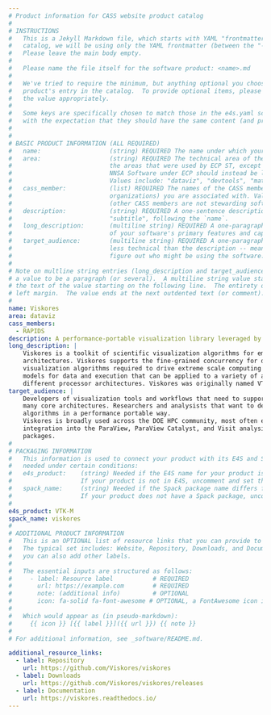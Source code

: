 ```yaml
---
# Product information for CASS website product catalog
#
# INSTRUCTIONS
#   This is a Jekyll Markdown file, which starts with YAML "frontmatter." For the product
#   catalog, we will be using only the YAML frontmatter (between the "---" separators).
#   Please leave the main body empty.
#
#   Please name the file itself for the software product: <name>.md
#
#   We've tried to require the minimum, but anything optional you choose to add will enrich your
#   product's entry in the catalog.  To provide optional items, please uncomment the keys and complete
#   the value appropriately.
#
#   Some keys are specifically chosen to match those in the e4s.yaml schema (ignoring case)
#   with the expectation that they should have the same content (and probably will eventually be merged).
#
#
# BASIC PRODUCT INFORMATION (ALL REQUIRED)
#   name:                   (string) REQUIRED The name under which your product should appear in the catalog
#   area:                   (string) REQUIRED The technical area of the product.  For now, we are using
#                           the areas that were used by ECP ST, except that anything that was categorized as
#                           NNSA Software under ECP should instead be listed under the appropriate "real" area:
#                           Values include: "dataviz", "devtools", "mathlibs", "pmr", "sweco".
#   cass_member:            (list) REQUIRED The names of the CASS member organizations (aka software stewardship
#                           organizations) you are associated with. Values include: "fastmath", "PESO", "RAPIDS", "S4PST", "STEP".
#                           (other CASS members are not stewarding software products, as far as we know: colabs, corsa, swas)
#   description:            (string) REQUIRED A one-sentence description of your software.  To be used as a
#                           "subtitle", following the `name`.
#   long_description:       (multiline string) REQUIRED A one-paragraph description of your software. A brief, moderately technical description
#                           of your software's primary features and capabilities.
#   target_audience:        (multiline string) REQUIRED A one-paragraph description of who should be interested in your software.  This should be
#                           less technical than the description -- meant to guide someone who's inexpert or just trying to
#                           figure out who might be using the software.
#
# Note on multline string entries (long_description and target_audience): YAML supports a multiline string entry that allows
# a value to be a paragraph (or several).  A multiline string value starts with a pipe ("|") following the colon of the key, with
# the text of the value starting on the following line.  The entirety of the value should be indented by 2-4 spaces from the
# left margin.  The value ends at the next outdented text (or comment).
#
name: Viskores
area: dataviz
cass_members:
  - RAPIDS
description: A performance-portable visualization library leveraged by production tools such as ParaView and VisIt
long_description: |
    Viskores is a toolkit of scientific visualization algorithms for emerging processor
    architectures. Viskores supports the fine-grained concurrency for data analysis and
    visualization algorithms required to drive extreme scale computing by providing abstract
    models for data and execution that can be applied to a variety of algorithms across many
    different processor architectures. Viskores was originally named VTK-m, changing its name in June 2025.
target_audience: |
    Developers of visualization tools and workflows that need to support parallelism on
    many core architectures. Researchers and analysists that want to develop data parallel
    algorithms in a performance portable way.
    Viskores is broadly used across the DOE HPC community, most often employed through its
    integration into the ParaView, ParaView Catalyst, and Visit analysis and visualization
    packages.
#
# PACKAGING INFORMATION
#   This information is used to connect your product with its E4S and Spack packages, if available.  It is only
#   needed under certain conditions:
#   e4s_product:    (string) Needed if the E4S name for your product is different than your preferred `name` of the product.
#                   If your product is not in E4S, uncomment and set the value to `nil`
#   spack_name:     (string) Needed if the Spack package name differs from the `e4s_product` name.
#                   If your product does not have a Spack package, uncomment and set the value to `nil`
#
e4s_product: VTK-M
spack_name: viskores
#
# ADDITIONAL PRODUCT INFORMATION
#   This is an OPTIONAL list of resource links that you can provide to make your catalog entry more useful.
#   The typical set includes: Website, Repository, Downloads, and Documentation, but all of these are optional, and
#   you can also add other labels.
#
#   The essential inputs are structured as follows:
#     - label: Resource label           # REQUIRED
#       url: https://example.com        # REQUIRED
#       note: (additional info)         # OPTIONAL
#       icon: fa-solid fa-font-awesome # OPTIONAL, a FontAwesome icon identifier
#
#   Which would appear as (in pseudo-markdown):
#     {{ icon }} [{{ label }}]({{ url }}) {{ note }}
#
# For additional information, see _software/README.md.

additional_resource_links:
  - label: Repository
    url: https://github.com/Viskores/viskores
  - label: Downloads
    url: https://github.com/Viskores/viskores/releases
  - label: Documentation
    url: https://viskores.readthedocs.io/
---
```

